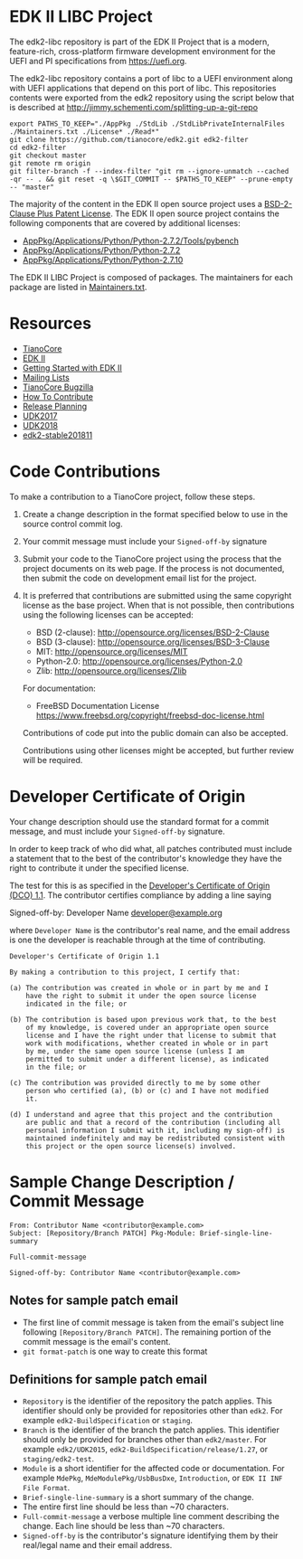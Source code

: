 # EDK II LIBC Project

The edk2-libc repository is part of the EDK II Project that is a modern,
feature-rich, cross-platform firmware development environment for the UEFI and
PI specifications from https://uefi.org.

The edk2-libc repository contains a port of libc to a UEFI environment along
with UEFI applications that depend on this port of libc.  This repositories
contents were exported from the edk2 repository using the script below that is
described at http://jimmy.schementi.com/splitting-up-a-git-repo

```
export PATHS_TO_KEEP="./AppPkg ./StdLib ./StdLibPrivateInternalFiles ./Maintainers.txt ./License* ./Read*"
git clone https://github.com/tianocore/edk2.git edk2-filter
cd edk2-filter
git checkout master
git remote rm origin
git filter-branch -f --index-filter "git rm --ignore-unmatch --cached -qr -- . && git reset -q \$GIT_COMMIT -- $PATHS_TO_KEEP" --prune-empty -- "master"
```

The majority of the content in the EDK II open source project uses a
[BSD-2-Clause Plus Patent License](License.txt).  The EDK II open source project
contains the following components that are covered by additional licenses:
* [AppPkg/Applications/Python/Python-2.7.2/Tools/pybench](AppPkg/Applications/Python/Python-2.7.2/Tools/pybench/LICENSE)
* [AppPkg/Applications/Python/Python-2.7.2](AppPkg/Applications/Python/Python-2.7.2/LICENSE)
* [AppPkg/Applications/Python/Python-2.7.10](AppPkg/Applications/Python/Python-2.7.10/LICENSE)

The EDK II LIBC Project is composed of packages.  The maintainers for each
package are listed in [Maintainers.txt](Maintainers.txt).

# Resources
* [TianoCore](http://www.tianocore.org)
* [EDK II](https://github.com/tianocore/tianocore.github.io/wiki/EDK-II)
* [Getting Started with EDK II](https://github.com/tianocore/tianocore.github.io/wiki/Getting-Started-with-EDK-II)
* [Mailing Lists](https://github.com/tianocore/tianocore.github.io/wiki/Mailing-Lists)
* [TianoCore Bugzilla](https://bugzilla.tianocore.org)
* [How To Contribute](https://github.com/tianocore/tianocore.github.io/wiki/How-To-Contribute)
* [Release Planning](https://github.com/tianocore/tianocore.github.io/wiki/EDK-II-Release-Planning)
* [UDK2017](https://github.com/tianocore/edk2/releases/tag/vUDK2017)
* [UDK2018](https://github.com/tianocore/edk2/releases/tag/vUDK2018)
* [edk2-stable201811](https://github.com/tianocore/edk2/releases/tag/edk2-stable201811)

# Code Contributions
To make a contribution to a TianoCore project, follow these steps.
1. Create a change description in the format specified below to
   use in the source control commit log.
2. Your commit message must include your `Signed-off-by` signature
3. Submit your code to the TianoCore project using the process
   that the project documents on its web page.  If the process is
   not documented, then submit the code on development email list
   for the project.
4. It is preferred that contributions are submitted using the same
   copyright license as the base project. When that is not possible,
   then contributions using the following licenses can be accepted:
   * BSD (2-clause): http://opensource.org/licenses/BSD-2-Clause
   * BSD (3-clause): http://opensource.org/licenses/BSD-3-Clause
   * MIT: http://opensource.org/licenses/MIT
   * Python-2.0: http://opensource.org/licenses/Python-2.0
   * Zlib: http://opensource.org/licenses/Zlib

   For documentation:
   * FreeBSD Documentation License
     https://www.freebsd.org/copyright/freebsd-doc-license.html

   Contributions of code put into the public domain can also be
   accepted.

   Contributions using other licenses might be accepted, but further
   review will be required.

# Developer Certificate of Origin

Your change description should use the standard format for a
commit message, and must include your `Signed-off-by` signature.

In order to keep track of who did what, all patches contributed must
include a statement that to the best of the contributor's knowledge
they have the right to contribute it under the specified license.

The test for this is as specified in the [Developer's Certificate of
Origin (DCO) 1.1](https://developercertificate.org/). The contributor
certifies compliance by adding a line saying

  Signed-off-by: Developer Name <developer@example.org>

where `Developer Name` is the contributor's real name, and the email
address is one the developer is reachable through at the time of
contributing.

```
Developer's Certificate of Origin 1.1

By making a contribution to this project, I certify that:

(a) The contribution was created in whole or in part by me and I
    have the right to submit it under the open source license
    indicated in the file; or

(b) The contribution is based upon previous work that, to the best
    of my knowledge, is covered under an appropriate open source
    license and I have the right under that license to submit that
    work with modifications, whether created in whole or in part
    by me, under the same open source license (unless I am
    permitted to submit under a different license), as indicated
    in the file; or

(c) The contribution was provided directly to me by some other
    person who certified (a), (b) or (c) and I have not modified
    it.

(d) I understand and agree that this project and the contribution
    are public and that a record of the contribution (including all
    personal information I submit with it, including my sign-off) is
    maintained indefinitely and may be redistributed consistent with
    this project or the open source license(s) involved.
```

# Sample Change Description / Commit Message

```
From: Contributor Name <contributor@example.com>
Subject: [Repository/Branch PATCH] Pkg-Module: Brief-single-line-summary

Full-commit-message

Signed-off-by: Contributor Name <contributor@example.com>
```

## Notes for sample patch email

* The first line of commit message is taken from the email's subject
  line following `[Repository/Branch PATCH]`. The remaining portion of the
  commit message is the email's content.
* `git format-patch` is one way to create this format

## Definitions for sample patch email

* `Repository` is the identifier of the repository the patch applies.
  This identifier should only be provided for repositories other than
  `edk2`. For example `edk2-BuildSpecification` or `staging`.
* `Branch` is the identifier of the branch the patch applies. This
  identifier should only be provided for branches other than `edk2/master`.
  For example `edk2/UDK2015`, `edk2-BuildSpecification/release/1.27`, or
  `staging/edk2-test`.
* `Module` is a short identifier for the affected code or documentation. For
  example `MdePkg`, `MdeModulePkg/UsbBusDxe`, `Introduction`, or
  `EDK II INF File Format`.
* `Brief-single-line-summary` is a short summary of the change.
* The entire first line should be less than ~70 characters.
* `Full-commit-message` a verbose multiple line comment describing
  the change.  Each line should be less than ~70 characters.
* `Signed-off-by` is the contributor's signature identifying them
  by their real/legal name and their email address.

